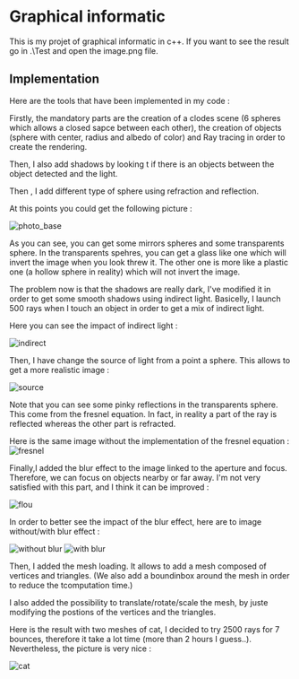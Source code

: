 # Graphical informatic

This is my projet of graphical informatic in c++. If you want to see the result go in .\Test and open the image.png file.

## Implementation 

Here are the tools that have been implemented in my code : 

Firstly, the mandatory parts are the creation of a clodes scene (6 spheres which allows a closed sapce between each other), the creation of objects (sphere with center, radius and albedo of color) and Ray tracing in order to create the rendering.

Then, I also add shadows by looking t if there is an objects between the object detected and the light.

Then , I add different type of sphere using refraction and reflection.

At this points you could get the following picture : 

![photo_base](/results_rapport/sans_lumiere_indirecte.png)

As you can see, you can get some mirrors spheres and some transparents sphere. In the transparents spehres, you can get a glass like one which will invert the image when you look threw it. The other one is more like a plastic one (a hollow sphere in reality) which will not invert the image.

The problem now is that the shadows are really dark, I've modified it in order to get some smooth shadows using indirect light. Basicelly, I launch 500 rays when I touch an object in order to get a mix of indirect light.

Here you can see the impact of indirect light : 

![indirect](/results_rapport/avec_lumiere_indirect.png)

Then, I have change the source of light from a point a sphere. This allows to get a more realistic image : 

![source](/results_rapport/pas_flou.png)

Note that you can see some pinky reflections in the transparents sphere. This come from the fresnel equation. In fact, in reality a part of the ray is reflected whereas the other part is refracted.

Here is the same image without the implementation of the fresnel equation : 
![fresnel](/results_rapport/sans_fresnel.png)

Finally,I added the blur effect to the image linked to the aperture and focus. Therefore, we can focus on objects nearby or far away. I'm not very satisfied with this part, and I think it can be improved :

![flou](/results_rapport/flou.png)

In order to better see the impact of the blur effect, here are to image without/with blur effect : 

![without blur](/results_rapport/pas_flou_net.png) ![with blur](/results_rapport/tres_flou.png)

Then, I added the mesh loading. It allows to add a mesh composed of vertices and triangles. (We also add a boundinbox around the mesh in order to reduce the tcomputation time.)

I also added the possibility to translate/rotate/scale the mesh, by juste modifying the postions of the vertices and the triangles.

Here is the result with two meshes of cat, I decided to try 2500 rays for 7 bounces, therefore it take a lot time (more than 2 hours I guess..). Nevertheless, the picture is very nice : 

![cat](/results_rapport/cat.png)
